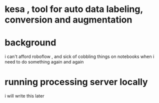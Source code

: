 # kesa , tool for auto data labeling, conversion and augmentation                         
# background
i can't afford roboflow  , and sick of cobbling things on notebooks when i need to do something again and again  


# running processing server locally
i will write this later 

                                                                                                                                                                                                     





